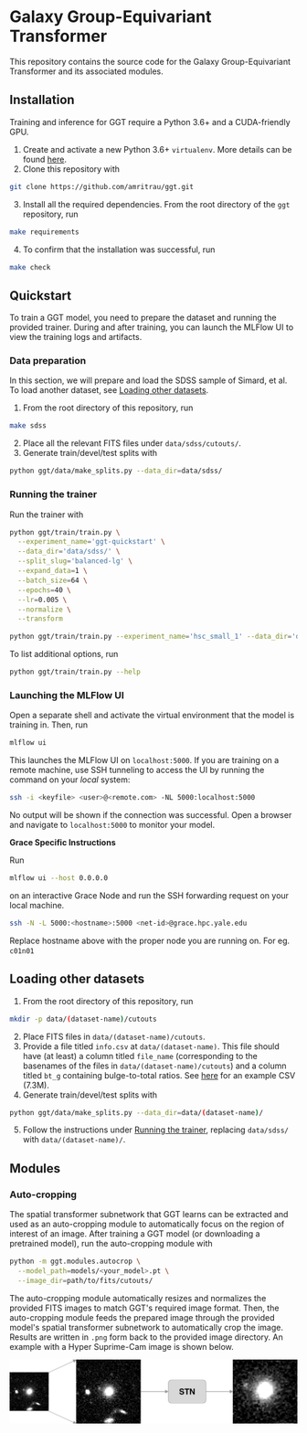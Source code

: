 Galaxy Group-Equivariant Transformer
===
This repository contains the source code for the Galaxy Group-Equivariant Transformer and its associated modules.

## Installation
Training and inference for GGT require a Python 3.6+ and a CUDA-friendly GPU.

1. Create and activate a new Python 3.6+ `virtualenv`. More details can be found [here](https://docs.python.org/3/library/venv.html).
2. Clone this repository with
```bash
git clone https://github.com/amritrau/ggt.git
```
3. Install all the required dependencies. From the root directory of the `ggt` repository, run
```bash
make requirements
```
4. To confirm that the installation was successful, run
```bash
make check
```

## Quickstart
To train a GGT model, you need to prepare the dataset and running the provided trainer. During and after training, you can launch the MLFlow UI to view the training logs and artifacts.

### Data preparation
In this section, we will prepare and load the SDSS sample of Simard, et al. To load another dataset, see [Loading other datasets](#loading-other-datasets).

1. From the root directory of this repository, run
```bash
make sdss
```
2. Place all the relevant FITS files under `data/sdss/cutouts/`.
3. Generate train/devel/test splits with
```bash
python ggt/data/make_splits.py --data_dir=data/sdss/
```

### Running the trainer
Run the trainer with
```bash
python ggt/train/train.py \
  --experiment_name='ggt-quickstart' \
  --data_dir='data/sdss/' \
  --split_slug='balanced-lg' \
  --expand_data=1 \
  --batch_size=64 \
  --epochs=40 \
  --lr=0.005 \
  --normalize \
  --transform
```

```bash
python ggt/train/train.py --experiment_name='hsc_small_1' --data_dir='data/hsc_small/' --split_slug='balanced-xl' --expand_data=1 --batch_size=64 --epochs=10 --lr=0.005 --normalize --transform --cutout_size=167
```
To list additional options, run
```bash
python ggt/train/train.py --help
```

### Launching the MLFlow UI
Open a separate shell and activate the virtual environment that the model is training in. Then, run
```bash
mlflow ui
```

This launches the MLFlow UI on `localhost:5000`. If you are training on a remote machine, use SSH tunneling to access the UI by running the command on your _local_ system:
```bash
ssh -i <keyfile> <user>@<remote.com> -NL 5000:localhost:5000
```
No output will be shown if the connection was successful. Open a browser and navigate to `localhost:5000` to monitor your model.

**Grace Specific Instructions**

Run
```bash
mlflow ui --host 0.0.0.0 
```
on an interactive Grace Node and run the SSH forwarding request on your local machine.
```bash
ssh -N -L 5000:<hostname>:5000 <net-id>@grace.hpc.yale.edu
```

Replace hostname above with the proper node you are running on. For eg. `c01n01`


## Loading other datasets
1. From the root directory of this repository, run
```bash
mkdir -p data/(dataset-name)/cutouts
```
2. Place FITS files in `data/(dataset-name)/cutouts`.
3. Provide a file titled `info.csv` at `data/(dataset-name)`. This file should have (at least) a column titled `file_name` (corresponding to the basenames of the files in `data/(dataset-name)/cutouts`) and a column titled `bt_g` containing bulge-to-total ratios. See [here](http://amritrau.github.io/assets/data/info.csv) for an example CSV (7.3M).
4. Generate train/devel/test splits with
```bash
python ggt/data/make_splits.py --data_dir=data/(dataset-name)/
```
5. Follow the instructions under [Running the trainer](#running-the-trainer), replacing `data/sdss/` with `data/(dataset-name)/`.

## Modules
### Auto-cropping
The spatial transformer subnetwork that GGT learns can be extracted and used as an auto-cropping module to automatically focus on the region of interest of an image. After training a GGT model (or downloading a pretrained model), run the auto-cropping module with
```bash
python -m ggt.modules.autocrop \
  --model_path=models/<your_model>.pt \
  --image_dir=path/to/fits/cutouts/
```

The auto-cropping module automatically resizes and normalizes the provided FITS images to match GGT's required image format. Then, the auto-cropping module feeds the prepared image through the provided model's spatial transformer subnetwork to automatically crop the image. Results are written in `.png` form back to the provided image directory. An example with a Hyper Suprime-Cam image is shown below.


![Auto-cropping](/docs/assets/stn_figure.png)
